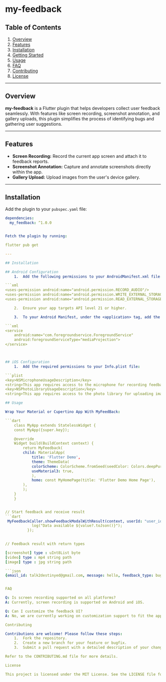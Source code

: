 # my-feedback

## Table of Contents
1. [Overview](#overview)
2. [Features](#features)
3. [Installation](#installation)
4. [Getting Started](#getting-started)
5. [Usage](#usage)
6. [FAQ](#faq)
7. [Contributing](#contributing)
8. [License](#license)

---

## Overview
**my-feedback** is a Flutter plugin that helps developers collect user feedback seamlessly. With features like screen recording, screenshot annotation, and gallery uploads, this plugin simplifies the process of identifying bugs and gathering user suggestions.

---

## Features
- **Screen Recording:** Record the current app screen and attach it to feedback reports.
- **Screenshot Annotation:** Capture and annotate screenshots directly within the app.
- **Gallery Upload:** Upload images from the user's device gallery.

---

## Installation
Add the plugin to your `pubspec.yaml` file:

```yaml
dependencies:
  my_feedback: ^1.0.0


Fetch the plugin by running:

flutter pub get

---

## Installation

## Android Configuration
	1.	Add the following permissions to your AndroidManifest.xml file:

```xml
<uses-permission android:name="android.permission.RECORD_AUDIO"/>
<uses-permission android:name="android.permission.WRITE_EXTERNAL_STORAGE"/>
<uses-permission android:name="android.permission.READ_EXTERNAL_STORAGE"/>

	2.	Ensure your app targets API level 21 or higher.

    3.	To your Android Manifest, under the <application> tag, add the following:

```xml
<service
	android:name="com.foregroundservice.ForegroundService"
	android:foregroundServiceType="mediaProjection">
</service>



## iOS Configuration
	1.	Add the required permissions to your Info.plist file:

```plist
<key>NSMicrophoneUsageDescription</key>
<string>This app requires access to the microphone for recording feedback.</string>
<key>NSPhotoLibraryUsageDescription</key>
<string>This app requires access to the photo library for uploading images.</string>

## Usage

Wrap Your Material or Cupertino App With MyFeedBack:

```dart
    class MyApp extends StatelessWidget {
    const MyApp({super.key});

    @override
    Widget build(BuildContext context) {
        return MyFeedback(
        child: MaterialApp(
            title: 'Flutter Demo',
            theme: ThemeData(
            colorScheme: ColorScheme.fromSeed(seedColor: Colors.deepPurple),
            useMaterial3: true,
            ),
            home: const MyHomePage(title: 'Flutter Demo Home Page'),
        ),
        );
    }
    }


// Start feedback and receive result
```dart
 MyFeedbackCaller.showFeedbackModalWithResult(context, userId: "user_identifier@gmail.com", onResult: (value) {
            log("Data available ${value?.toJson()}");
          });
        

// Feedback result with return types

[screenshot] type : uInt8List byte
[video] type : mp4 string path
[image] type : jpg string path

```json
{email_id: talk2destinyed@gmail.com, message: hello, feedback_type: bug, media: [{type: screenshot, url: [137, 80, 78, 71, 13, 10, 26]}, {type: video, url: /storage/emulated/0/Android/data/com.example.app/cache/my_feedback_record_234.mp4}, {type: image, url: /data/user/0/com.example.app/cache/scaled_pq1hw8.jpg}]}


FAQ

Q: Is screen recording supported on all platforms?
A: Currently, screen recording is supported on Android and iOS.

Q: Can I customize the feedback UI?
A: No, we are currently working on customization support to fit the app branding.

Contributing

Contributions are welcome! Please follow these steps:
	1.	Fork the repository.
	2.	Create a new branch for your feature or bugfix.
	3.	Submit a pull request with a detailed description of your changes.

Refer to the CONTRIBUTING.md file for more details.

License

This project is licensed under the MIT License. See the LICENSE file for more details.

